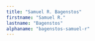 ```yaml
---
title: "Samuel R. Bagenstos"
firstname: "Samuel R."
lastname: "Bagenstos"
alphaname: "bagenstos-samuel-r"
---
```

